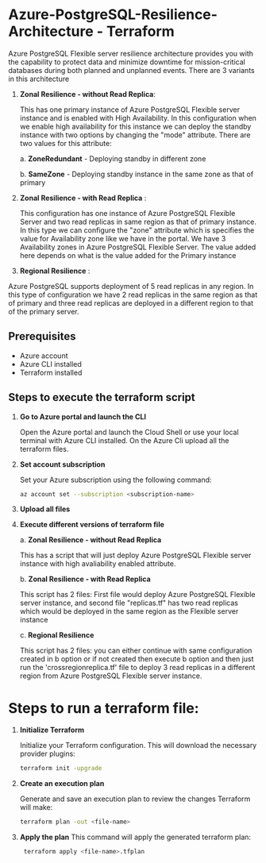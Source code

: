 # Azure-PostgreSQL-Resilience-Architecture - Terraform

Azure PostgreSQL Flexible server resilience architecture provides you with the capability to protect data and minimize downtime for mission-critical databases during both planned and unplanned events. There are 3 variants in this architecture

1. **Zonal Resilience - without Read Replica**:
   
   This has one primary instance of Azure PostgreSQL Flexible server instance and is enabled with High Availability. In this configuration when we enable high availability for this instance we can deploy the standby 
   instance with two options by changing the "mode" attribute. There are two values for this attribute:
   
   a. **ZoneRedundant** - Deploying standby in different zone
   
   b. **SameZone** - Deploying standby instance in the same zone as that of primary
   
2. **Zonal Resilience - with Read Replica** :
   
    This configuration has one instance of Azure PostgreSQL Flexible Server and two read replicas in same region as that of primary instance. In this type we can configure the "zone" attribute which is specifies the value 
    for Availability zone like we have in the portal. We have 3 Availability zones in Azure PostgreSQL Flexible Server. The value added here depends on what is the value added for the Primary instance

3.  **Regional Resilience** :

   Azure PostgreSQL supports deployment of 5 read replicas in any region. In this type of configuration we have 2 read replicas in the same region as that of primary and three read replicas are deployed in a different 
   region to that of the primary server. 

## Prerequisites

- Azure account
- Azure CLI installed
- Terraform installed

## Steps to execute the terraform script

1. **Go to Azure portal and launch the CLI**

   Open the Azure portal and launch the Cloud Shell or use your local terminal with Azure CLI installed. On the Azure Cli upload all the terraform files.

2. **Set account subscription**

   Set your Azure subscription using the following command:
   ```sh
   az account set --subscription <subscription-name>
   ```
3.  **Upload all files**

4. **Execute different versions of terraform file**

   a. **Zonal Resilience - without Read Replica**

      This has a script that will just deploy Azure PostgreSQL Flexible server instance with high avaliability enabled attribute.

   b. **Zonal Resilience - with Read Replica**
      
      This script has 2 files: First file would deploy  Azure PostgreSQL Flexible server instance, and second file "replicas.tf" has two read replicas which would be deployed in the same region as the Flexible server instance

   c. **Regional Resilience**

      This script has 2 files: you can either continue with same configuration created in b option or if not created then execute b option and then just run the 'crossregionreplica.tf' file to deploy 3 read replicas in a different region from Azure PostgreSQL Flexible server instance.

# Steps to run a terraform file:     

1. **Initialize Terraform**

   Initialize your Terraform configuration. This will download the necessary provider plugins:
   ```sh
   terraform init -upgrade
   ```
2. **Create an execution plan**

    Generate and save an execution plan to review the changes Terraform will make:
    ```sh
   terraform plan -out <file-name>
   ```
3. **Apply the plan**
   This command will apply the generated terraform plan:
   ```sh
    terraform apply <file-name>.tfplan
